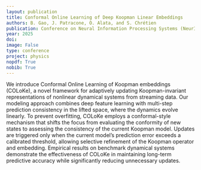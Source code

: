 ```yaml
---
layout: publication
title: Conformal Online Learning of Deep Koopman Linear Embeddings
authors: B. Gao, J. Patracone, O. Alata, and S. Chrétien
publication: Conference on Neural Information Processing Systems (NeurIPS)
year: 2025
doi:
image: False
type: conference
project: physics
nopdf: True
nobib: True
---
```



We introduce Conformal Online Learning of Koopman embeddings (COLoKe), a novel framework for adaptively updating Koopman-invariant representations of nonlinear dynamical systems from streaming data. Our modeling approach combines deep feature learning with multi-step prediction consistency in the lifted space, where the dynamics evolve linearly. To prevent overfitting, COLoKe employs a conformal-style mechanism that shifts the focus from evaluating the conformity of new states to assessing the consistency of the current Koopman model. Updates are triggered only when the current model’s prediction error exceeds a calibrated threshold, allowing selective refinement of the Koopman operator and embedding. Empirical results on benchmark dynamical systems demonstrate the effectiveness of COLoKe in maintaining long-term predictive accuracy while significantly reducing unnecessary updates.
